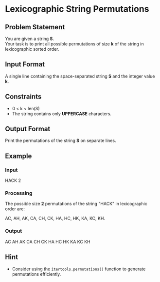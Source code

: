# Lexicographic String Permutations

## Problem Statement  
You are given a string **S**.  
Your task is to print all possible permutations of size **k** of the string in lexicographic sorted order.

## Input Format  
A single line containing the space-separated string **S** and the integer value **k**.

## Constraints  
- 0 < k < len(S)  
- The string contains only **UPPERCASE** characters.

## Output Format  
Print the permutations of the string **S** on separate lines.

## Example  

### Input  
HACK 2

### Processing  
The possible size **2** permutations of the string "HACK" in lexicographic order are:

AC, AH, AK, CA, CH, CK, HA, HC, HK, KA, KC, KH.

### Output  
AC
AH
AK
CA
CH
CK
HA
HC
HK
KA
KC
KH

## Hint  
- Consider using the `itertools.permutations()` function to generate permutations efficiently.

